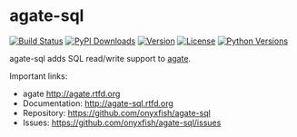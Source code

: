 # agate-sql

[![Build Status](https://travis-ci.org/onyxfish/agate-svg.svg)](https://travis-ci.org/onyxfish/agate-sql)
[![PyPI Downloads](https://img.shields.io/pypi/dw/agate-sql.svg)](https://pypi.python.org/pypi/agate-sql)
[![Version](https://img.shields.io/pypi/v/agate-sql.svg)](https://pypi.python.org/pypi/agate-sql)
[![License](https://img.shields.io/pypi/l/agate-sql.svg)](https://pypi.python.org/pypi/agate-sql)
[![Python Versions](https://img.shields.io/pypi/pyversions/agate-sql.svg)](https://pypi.python.org/pypi/agate-sql)

agate-sql adds SQL read/write support to [agate](https://github.com/onyxfish/agate-sql).

Important links:

* agate             http://agate.rtfd.org
* Documentation:    http://agate-sql.rtfd.org
* Repository:       https://github.com/onyxfish/agate-sql
* Issues:           https://github.com/onyxfish/agate-sql/issues
